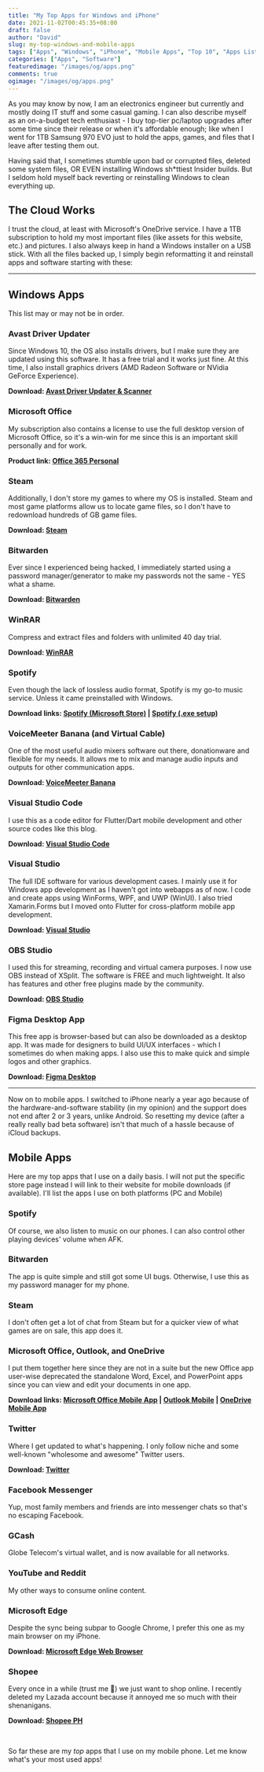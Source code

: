 ```yaml
---
title: "My Top Apps for Windows and iPhone"
date: 2021-11-02T00:45:35+08:00
draft: false
author: "David"
slug: my-top-windows-and-mobile-apps
tags: ["Apps", "Windows", "iPhone", "Mobile Apps", "Top 10", "Apps List"]
categories: ["Apps", "Software"]
featuredimage: "/images/og/apps.png"
comments: true
ogimage: "/images/og/apps.png"
---
```


As you may know by now, I am an electronics engineer but currently and mostly doing IT stuff and some casual gaming. I can also describe myself as an on-a-budget tech enthusiast - I buy top-tier pc/laptop upgrades after some time since their release or when it's affordable enough; like when I went for 1TB Samsung 970 EVO just to hold the apps, games, and files that I leave after testing them out.

Having said that, I sometimes stumble upon bad or corrupted files, deleted some system files, OR EVEN installing Windows sh\*ttiest Insider builds. But I seldom hold myself back reverting or reinstalling Windows to clean everything up.

## The Cloud Works

I trust the cloud, at least with Microsoft's OneDrive service. I have a 1TB subscription to hold my most important files (like assets for this website, etc.) and pictures. I also always keep in hand a Windows installer on a USB stick. With all the files backed up, I simply begin reformatting it and reinstall apps and software starting with these:

<hr>

## Windows Apps

This list may or may not be in order.

### Avast Driver Updater

Since Windows 10, the OS also installs drivers, but I make sure they are updated using this software. It has a free trial and it works just fine. At this time, I also install graphics drivers (AMD Radeon Software or NVidia GeForce Experience).

**Download: [Avast Driver Updater & Scanner](https://www.avast.com/en-ph/driver-updater#pc)**

### Microsoft Office

My subscription also contains a license to use the full desktop version of Microsoft Office, so it's a win-win for me since this is an important skill personally and for work.

**Product link: [Office 365 Personal](https://www.microsoft.com/store/apps/CFQ7TTC0K5BF)**

### Steam

Additionally, I don't store my games to where my OS is installed. Steam and most game platforms allow us to locate game files, so I don't have to redownload hundreds of GB game files.

**Download: [Steam](https://store.steampowered.com/about/)**

### Bitwarden

Ever since I experienced being hacked, I immediately started using a password manager/generator to make my passwords not the same - YES what a shame.

**Download: [Bitwarden](https://bitwarden.com/download/)**

### WinRAR

Compress and extract files and folders with unlimited 40 day trial.

**Download: [WinRAR](https://www.win-rar.com/download.html?&L=0)**

### Spotify

Even though the lack of lossless audio format, Spotify is my go-to music service. Unless it came preinstalled with Windows.

**Download links: [Spotify (Microsoft Store)](https://www.microsoft.com/store/productId/9NCBCSZSJRSB) | [Spotify (.exe setup)](https://www.spotify.com/kw-en/download/windows/)**

### VoiceMeeter Banana (and Virtual Cable)

One of the most useful audio mixers software out there, donationware and flexible for my needs. It allows me to mix and manage audio inputs and outputs for other communication apps.

**Download: [VoiceMeeter Banana](https://vb-audio.com/Voicemeeter/banana.htm)**

### Visual Studio Code

I use this as a code editor for Flutter/Dart mobile development and other source codes like this blog.

**Download: [Visual Studio Code](https://code.visualstudio.com/download)**

### Visual Studio

The full IDE software for various development cases. I mainly use it for Windows app development as I haven't got into webapps as of now. I code and create apps using WinForms, WPF, and UWP (WinUI). I also tried Xamarin.Forms but I moved onto Flutter for cross-platform mobile app development.

**Download: [Visual Studio](https://visualstudio.microsoft.com/downloads/)**

### OBS Studio

I used this for streaming, recording and virtual camera purposes. I now use OBS instead of XSplit. The software is FREE and much lightweight. It also has features and other free plugins made by the community.

**Download: [OBS Studio](https://obsproject.com/download)**

### Figma Desktop App

This free app is browser-based but can also be downloaded as a desktop app. It was made for designers to build UI/UX interfaces - which I sometimes do when making apps. I also use this to make quick and simple logos and other graphics.

**Download: [Figma Desktop](https://www.figma.com/downloads/)**

<hr>

Now on to mobile apps. I switched to iPhone nearly a year ago because of the hardware-and-software stability (in my opinion) and the support does not end after 2 or 3 years, unlike Android. So resetting my device (after a really really bad beta software) isn't that much of a hassle because of iCloud backups.

## Mobile Apps

Here are my top apps that I use on a daily basis. I will not put the specific store page instead I will link to their website for mobile downloads (if available). I'll list the apps I use on both platforms (PC and Mobile)

### Spotify

Of course, we also listen to music on our phones. I can also control other playing devices' volume when AFK.

### Bitwarden

The app is quite simple and still got some UI bugs. Otherwise, I use this as my password manager for my phone.

### Steam

I don't often get a lot of chat from Steam but for a quicker view of what games are on sale, this app does it.

### Microsoft Office, Outlook, and OneDrive

I put them together here since they are not in a suite but the new Office app user-wise deprecated the standalone Word, Excel, and PowerPoint apps since you can view and edit your documents in one app.

**Download links: [Microsoft Office Mobile App](https://www.microsoft.com/en-ww/microsoft-365/mobile) | [Outlook Mobile](https://www.microsoft.com/en-us/microsoft-365/outlook-mobile-for-android-and-ios) | [OneDrive Mobile App](https://www.microsoft.com/en-us/microsoft-365/onedrive/download)**

### Twitter

Where I get updated to what's happening. I only follow niche and some well-known "wholesome and awesome" Twitter users.

**Download: [Twitter](https://twitter.com/settings/download?lang=en)**

### Facebook Messenger

Yup, most family members and friends are into messenger chats so that's no escaping Facebook.

### GCash

Globe Telecom's virtual wallet, and is now available for all networks.

### YouTube and Reddit

My other ways to consume online content.

### Microsoft Edge

Despite the sync being subpar to Google Chrome, I prefer this one as my main browser on my iPhone.

**Download: [Microsoft Edge Web Browser](https://www.microsoft.com/en-us/edge#platform)**

### Shopee

Every once in a while (trust me 🤣) we just want to shop online. I recently deleted my Lazada account because it annoyed me so much with their shenanigans.

**Download: [Shopee PH](https://shp.ee/x6uyiut)**

&nbsp;

So far these are my _top_ apps that I use on my mobile phone. Let me know what's your most used apps!
